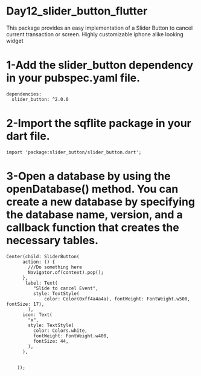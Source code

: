 # Day12_slider_button_flutter

This package provides an easy implementation of a Slider Button to cancel current transaction or screen. Highly customizable iphone alike looking widget

# 1-Add the  slider_button dependency in your pubspec.yaml file.

```
dependencies:
  slider_button: ^2.0.0
```

# 2-Import the sqflite package in your dart file.

```
import 'package:slider_button/slider_button.dart';
```

# 3-Open a database by using the openDatabase() method. You can create a new database by specifying the database name, version, and a callback function that creates the necessary tables.

```
Center(child: SliderButton(
      action: () {
        ///Do something here
        Navigator.of(context).pop();
      },
       label: Text(
          "Slide to cancel Event",
          style: TextStyle(
              color: Color(0xff4a4a4a), fontWeight: FontWeight.w500, fontSize: 17),
        ),
      icon: Text(
        "x",
        style: TextStyle(
          color: Colors.white,
          fontWeight: FontWeight.w400,
          fontSize: 44,
        ),
      ),


    ));
```
